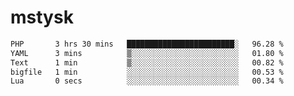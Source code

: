 # mstysk

<!--START_SECTION:waka-->

```txt
PHP       3 hrs 30 mins   ████████████████████████░   96.28 %
YAML      3 mins          ▒░░░░░░░░░░░░░░░░░░░░░░░░   01.80 %
Text      1 min           ▒░░░░░░░░░░░░░░░░░░░░░░░░   00.82 %
bigfile   1 min           ░░░░░░░░░░░░░░░░░░░░░░░░░   00.53 %
Lua       0 secs          ░░░░░░░░░░░░░░░░░░░░░░░░░   00.34 %
```

<!--END_SECTION:waka-->
